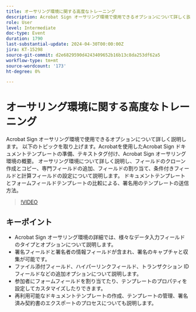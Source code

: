 ```yaml
---
title: オーサリング環境に関する高度なトレーニング
description: Acrobat Sign オーサリング環境で使用できるオプションについて詳しく説明します。
role: User
level: Intermediate
doc-type: Event
duration: 1790
last-substantial-update: 2024-04-30T00:00:00Z
jira: KT-15298
source-git-commit: d2e6829590d4243409652b16b13c8da253df62a5
workflow-type: tm+mt
source-wordcount: '173'
ht-degree: 0%

---
```



# オーサリング環境に関する高度なトレーニング

Acrobat Sign オーサリング環境で使用できるオプションについて詳しく説明します。 以下のトピックを取り上げます。Acrobatを使用したAcrobat Sign ドキュメントテンプレートの準備、テキストタグ付け、Acrobat Sign オーサリング環境の概要。 オーサリング環境について詳しく説明し、フィールドのクローン作成とコピー、専門フィールドの追加、フィールドの割り当て、条件付きフィールドと計算フィールドの設定について説明します。 ドキュメントテンプレートとフォームフィールドテンプレートの比較による、署名用のテンプレートの送信方法。

>[!VIDEO](https://video.tv.adobe.com/v/3428189/?learn=on)

## キーポイント

* Acrobat Sign オーサリング環境の詳細では、様々なデータ入力フィールドのタイプとオプションについて説明します。
* 署名フィールドと署名者の情報フィールドが含まれ、署名のキャプチャと収集が可能です。
* ファイル添付フィールド、ハイパーリンクフィールド、トランザクション ID フィールドなどの追加オプションについて説明します。
* 参加者にフォームフィールドを割り当てたり、テンプレートのプロパティを設定してカスタマイズしたりできます。
* 再利用可能なドキュメントテンプレートの作成、テンプレートの管理、署名済み契約書のエクスポートのプロセスについても説明します。

